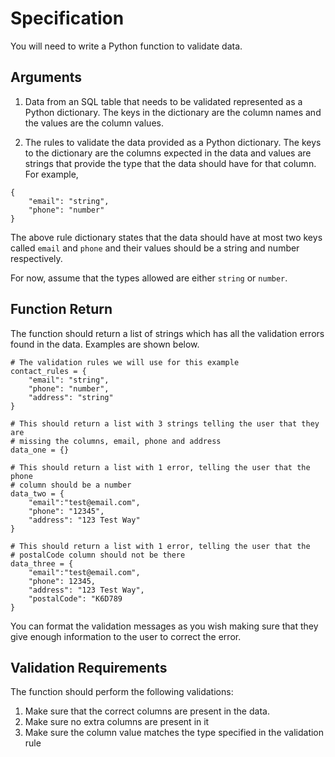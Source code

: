 # Specification

You will need to write a Python function to validate data. 

## Arguments

1. Data from an SQL table that needs to be validated represented as a Python dictionary. The keys in the dictionary are the column names and the values are the column values.

2. The rules to validate the data provided as a Python dictionary. The keys to the dictionary are the columns expected in the data and values are strings that provide the type that the data should have for that column. For example,

```{python}
{
    "email": "string",
    "phone": "number"
}
```

The above rule dictionary states that the data should have at most two keys called `email` and `phone` and their values should be a string and number respectively.

For now, assume that the types allowed are either `string` or `number`.

## Function Return

The function should return a list of strings which has all the validation errors found in the data. Examples are shown below.

```{python}
# The validation rules we will use for this example
contact_rules = {
    "email": "string",
    "phone": "number",
    "address": "string"
}

# This should return a list with 3 strings telling the user that they are
# missing the columns, email, phone and address
data_one = {}

# This should return a list with 1 error, telling the user that the phone
# column should be a number
data_two = {
    "email":"test@email.com",
    "phone": "12345",
    "address": "123 Test Way"
}

# This should return a list with 1 error, telling the user that the 
# postalCode column should not be there
data_three = {
    "email":"test@email.com",
    "phone": 12345,
    "address": "123 Test Way",
    "postalCode": "K6D789
}
```

You can format the validation messages as you wish making sure that they give enough information to the user to correct the error.

## Validation Requirements

The function should perform the following validations:

1. Make sure that the correct columns are present in the data.
2. Make sure no extra columns are present in it
3. Make sure the column value matches the type specified in the validation rule

